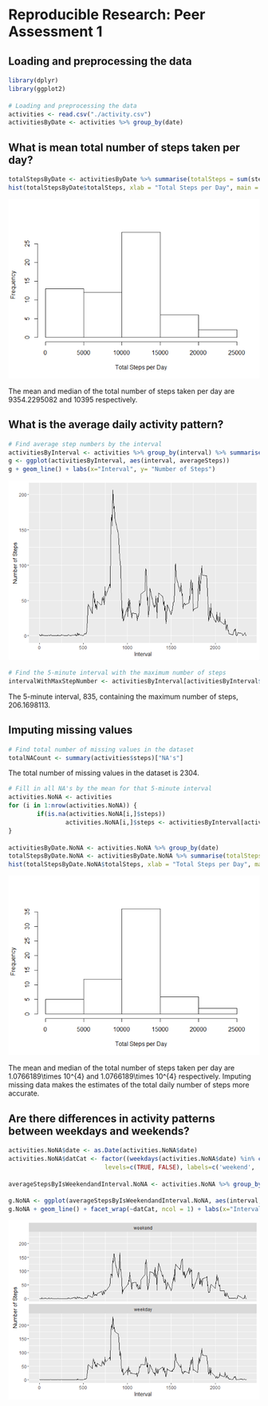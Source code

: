 # Reproducible Research: Peer Assessment 1



## Loading and preprocessing the data


```r
library(dplyr)
library(ggplot2)

# Loading and preprocessing the data
activities <- read.csv("./activity.csv")
activitiesByDate <- activities %>% group_by(date)
```

## What is mean total number of steps taken per day?


```r
totalStepsByDate <- activitiesByDate %>% summarise(totalSteps = sum(steps, na.rm = TRUE))
hist(totalStepsByDate$totalSteps, xlab = "Total Steps per Day", main = "")
```

![](PA1_template_files/figure-html/averageStepsPerDay-1.png)<!-- -->

The mean and median of the total number of steps taken per day are 9354.2295082 and 10395 respectively.

## What is the average daily activity pattern?


```r
# Find average step numbers by the interval
activitiesByInterval <- activities %>% group_by(interval) %>% summarise(averageSteps = mean(steps, na.rm = TRUE))
g <- ggplot(activitiesByInterval, aes(interval, averageSteps))
g + geom_line() + labs(x="Interval", y= "Number of Steps")
```

![](PA1_template_files/figure-html/averageDailyActivityPattern-1.png)<!-- -->

```r
# Find the 5-minute interval with the maximum number of steps
intervalWithMaxStepNumber <- activitiesByInterval[activitiesByInterval$averageSteps == max(activitiesByInterval$averageSteps),][1]
```

The 5-minute interval, 835, containing the maximum number of steps, 206.1698113.

## Imputing missing values


```r
# Find total number of missing values in the dataset
totalNACount <- summary(activities$steps)["NA's"]
```

The total number of missing values in the dataset is 2304.



```r
# Fill in all NA's by the mean for that 5-minute interval
activities.NoNA <- activities
for (i in 1:nrow(activities.NoNA)) {
        if(is.na(activities.NoNA[i,]$steps))
                activities.NoNA[i,]$steps <- activitiesByInterval[activitiesByInterval$interval == activities.NoNA[i,]$interval, "averageSteps"][[1]]
}

activitiesByDate.NoNA <- activities.NoNA %>% group_by(date)
totalStepsByDate.NoNA <- activitiesByDate.NoNA %>% summarise(totalSteps = sum(steps, na.rm = TRUE))
hist(totalStepsByDate.NoNA$totalSteps, xlab = "Total Steps per Day", main = "")
```

![](PA1_template_files/figure-html/imputeMissingValues-1.png)<!-- -->

The mean and median of the total number of steps taken per day are 1.0766189\times 10^{4} and 1.0766189\times 10^{4} respectively.  Imputing missing data makes the estimates of the total daily number of steps more accurate.

## Are there differences in activity patterns between weekdays and weekends?


```r
activities.NoNA$date <- as.Date(activities.NoNA$date)
activities.NoNA$datCat <- factor((weekdays(activities.NoNA$date) %in% c('Saturday', 'Sunday')), 
                           levels=c(TRUE, FALSE), labels=c('weekend', 'weekday'))

averageStepsByIsWeekendandInterval.NoNA <- activities.NoNA %>% group_by(datCat, interval) %>% summarise(averageSteps = mean(steps, na.rm = TRUE))

g.NoNA <- ggplot(averageStepsByIsWeekendandInterval.NoNA, aes(interval, averageSteps))
g.NoNA + geom_line() + facet_wrap(~datCat, ncol = 1) + labs(x="Interval", y= "Number of Steps")
```

![](PA1_template_files/figure-html/compareActivityPatternWDvsWE-1.png)<!-- -->
